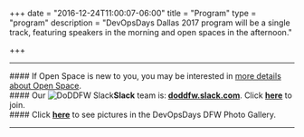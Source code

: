 +++
date = "2016-12-24T11:00:07-06:00"
title = "Program"
type = "program"
description = "DevOpsDays Dallas 2017 program will be a single track, featuring speakers in the morning and open spaces in the afternoon."

+++

<div class = "row">
  <div class = "col">
    <hr />
####    If Open Space is new to you, you may be interested in <a href="/pages/open-space-format">more details about Open Space</a>.<br>
####    Our <img alt="DoDDFW Slack" src="/events/2017-dallas/slack.png" style="max-width: 100%;"><strong>Slack</strong> team is:<strong> <a href="https://doddfw.slack.com/">doddfw.slack.com</a></strong>.  Click <strong><a href="https://join.slack.com/t/doddfw/shared_invite/MjI3MzA4NTE2NzI1LTE1MDI4NTUzOTktMTdhYzY1MGZiNQ">here</a></strong> to join.<br>
####   Click <strong><a href="https://t.co/am9vlKVVSr">here</a></strong> to see pictures in the DevOpsDays DFW Photo Gallery.<hr />
  </div>
</div>
<!-- Go to www.addthis.com/dashboard to customize your tools -->
<div class="addthis_horizontal_follow_toolbox"></div>
<!-- Go to www.addthis.com/dashboard to customize your tools -->
<script type="text/javascript" src="//s7.addthis.com/js/300/addthis_widget.js#pubid=ra-5724f5b54cc142a1"></script>
